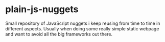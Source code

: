# plain-js-nuggets
Small repository of JavaScript nuggets i keep reusing from time to time in different aspects. Usually when doing some really simple static webpage and want to avoid all the big frameworks out there. 
